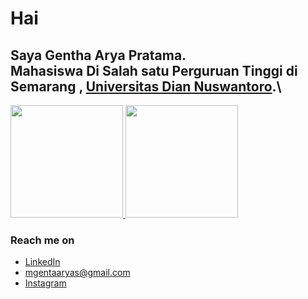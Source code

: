 
# Hai 

Saya **Gentha Arya Pratama**.\
**Mahasiswa** Di Salah satu Perguruan Tinggi di Semarang , [Universitas Dian Nuswantoro](https://www.dinus.ac.id/).\
------------------------------------------------------------------------------------------


<p align="left">
<a href="https://github.com/Genta-dinus">
  <img height="180em" src="https://github-readme-stats-eight-theta.vercel.app/api?username=Genta-dinus&show_icons=true&theme=algolia&include_all_commits=true&count_private=true"/>
  <img height="180em" src="https://github-readme-stats-eight-theta.vercel.app/api/top-langs/?username=Genta-dinus&layout=compact&langs_count=8&theme=algolia"/>
</a>
</p>

### Reach me on
- <a href="https://www.linkedin.com/in/m-gentha-arya-pratama-37b419231/">LinkedIn</a>
- mgentaaryas@gmail.com
- <a href="https://www.instagram.com/mgentaarya/">Instagram</a>
